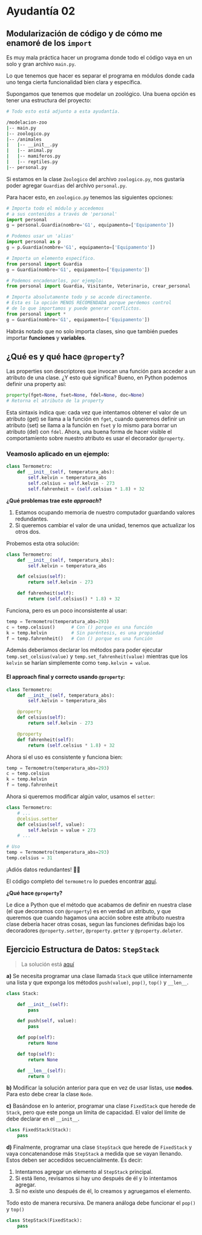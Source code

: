 # Ayudantía 02
## Modularización de código y de cómo me enamoré de los `import`
Es muy mala práctica hacer un programa donde todo el código vaya en un solo y gran archivo `main.py`.

Lo que tenemos que hacer es separar el programa en módulos donde cada uno tenga cierta funcionalidad bien clara y específica.

Supongamos que tenemos que modelar un zoológico. Una buena opción es tener una estructura del proyecto:

```sh
# Todo esto está adjunto a esta ayudantía.

/modelacion-zoo
|-- main.py
|-- zoologico.py
|-- /animales
|   |-- __init__.py
|   |-- animal.py
|   |-- mamiferos.py
|   |-- reptiles.py
|-- personal.py
```

Si estamos en la clase `Zoologico` del archivo `zoologico.py`, nos gustaría poder agregar `Guardias` del archivo `personal.py`.

Para hacer esto, en `zoologico.py` tenemos las siguientes opciones:

```python
# Importa todo el módulo y accedemos
# a sus contenidos a través de 'personal'
import personal
g = personal.Guardia(nombre='G1', equipamento=['Equipamento'])

# Podemos usar un 'alias'
import personal as p
g = p.Guardia(nombre='G1', equipamento=['Equipamento'])
```

```python
# Importa un elemento específico.
from personal import Guardia
g = Guardia(nombre='G1', equipamento=['Equipamento'])

# Podemos encadenarlos, por ejemplo:
from personal import Guardia, Visitante, Veterinario, crear_personal
```

```python
# Importa absolutamente todo y se accede directamente.
# Esta es la opción MENOS RECOMENDADA porque perdemos control
# de lo que importamos y puede generar conflictos.
from personal import *
g = Guardia(nombre='G1', equipamento=['Equipamento'])
```

Habrás notado que no solo importa clases, sino que también puedes importar **funciones** y **variables**.

## ¿Qué es y qué hace `@property`?
Las properties son descriptores que invocan una función para acceder a un atributo de una clase. ¿Y esto qué significa? Bueno, en Python podemos definir una property así:

```python
property(fget=None, fset=None, fdel=None, doc=None)
# Retorna el atributo de la property
```

Esta sintaxis indica que: cada vez que intentamos obtener el valor de un atributo (get) se llama a la función en `fget`, cuando queremos definir un atributo (set) se llama a la función en `fset` y lo mismo para borrar un atributo (del) con `fdel`. Ahora, una buena forma de hacer visible el comportamiento sobre nuestro atributo es usar el decorador `@property`.

### Veamoslo aplicado en un ejemplo:

```python
class Termometro:
    def __init__(self, temperatura_abs):
        self.kelvin = temperatura_abs
        self.celsius = self.kelvin - 273
        self.fahrenheit = (self.celsius * 1.8) + 32
```

**¿Qué problemas trae este _approach_?**

1. Estamos ocupando memoria de nuestro computador guardando valores redundantes.
1. Si queremos cambiar el valor de una unidad, tenemos que actualizar los otros dos.

Probemos esta otra solución:

```python
class Termometro:
    def __init__(self, temperatura_abs):
        self.kelvin = temperatura_abs

    def celsius(self):
        return self.kelvin - 273

    def fahrenheit(self):
        return (self.celsius() * 1.8) + 32
```

Funciona, pero es un poco inconsistente al usar:

```python
temp = Termometro(temperatura_abs=293)
c = temp.celsius()      # Con () porque es una función
k = temp.kelvin         # Sin paréntesis, es una propiedad
f = temp.fahrenheit()   # Con () porque es una función
```

Además deberíamos declarar los métodos para poder ejecutar `temp.set_celsius(value)` y `temp.set_fahrenheit(value)` mientras que los `kelvin` se harían simplemente como `temp.kelvin = value`.

#### El approach final y correcto usando `@property`:

```python
class Termometro:
    def __init__(self, temperatura_abs):
        self.kelvin = temperatura_abs

    @property
    def celsius(self):
        return self.kelvin - 273

    @property
    def fahrenheit(self):
        return (self.celsius * 1.8) + 32
```

Ahora sí el uso es consistente y funciona bien:

```python
temp = Termometro(temperatura_abs=293)
c = temp.celsius
k = temp.kelvin
f = temp.fahrenheit
```

Ahora si queremos modificar algún valor, usamos el `setter`:

```python
class Termometro:
    # ...
    @celsius.setter
    def celsius(self, value):
        self.kelvin = value + 273
    # ...

# Uso
temp = Termometro(temperatura_abs=293)
temp.celsius = 31
```

¡Adiós datos redundantes! 👋😄

El código completo del `termometro` lo puedes encontrar [aquí](termometro.py).

**¿Qué hace `@property`?**

Le dice a Python que el método que acabamos de definir en nuestra clase (el que decoramos con `@property`) es en verdad un atributo, y que queremos que cuando hagamos una acción sobre este atributo nuestra clase debería hacer otras cosas, segun las funciones definidas bajo los decoradores `@property.setter`, `@property.getter` y `@property.deleter`.

## Ejercicio Estructura de Datos: `StepStack`

> La solución está [aquí](stepstack/solucion.py)

**a)** Se necesita programar una clase llamada `Stack` que utilice internamente una lista y que exponga los métodos `push(value)`, `pop()`, `top()` y `__len__`.

```python
class Stack:

    def __init__(self):
        pass

    def push(self, value):
        pass

    def pop(self):
        return None

    def top(self):
        return None

    def __len__(self):
        return 0
```

**b)** Modificar la solución anterior para que en vez de usar listas, use **nodos**. Para esto debe crear la clase `Node`.

**c)** Basándose en lo anterior, programar una clase `FixedStack` que herede de `Stack`, pero que este ponga un límita de capacidad. El valor del límite de debe declarar en el `__init__`.

```python
class FixedStack(Stack):
    pass
```

**d)** Finalmente, programar una clase `StepStack` que herede de `FixedStack` y vaya concatenandose más `StepStack` a medida que se vayan llenando. Estos deben ser accedidos secuencialmente. Es decir:

1. Intentamos agregar un elemento al `StepStack` principal.
1. Si está lleno, revisamos si hay uno después de él y lo intentamos agregar.
1. Si no existe uno después de él, lo creamos y agruegamos el elemento.

Todo esto de manera recursiva. De manera análoga debe funcionar el `pop()` y `top()`

```python
class StepStack(FixedStack):
    pass
```
